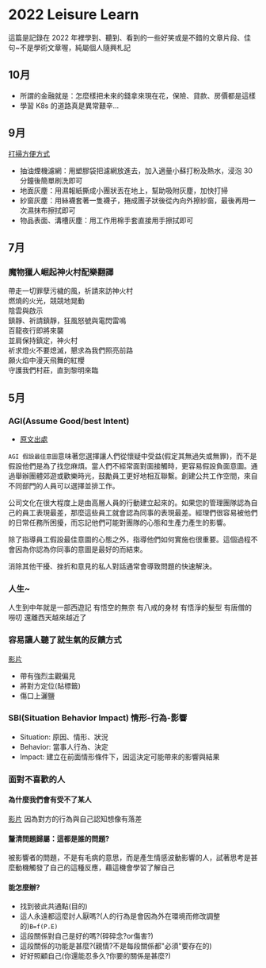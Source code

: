 # 2022 Leisure Learn

這篇是記錄在 2022 年裡學到、聽到、看到的一些好笑或是不錯的文章片段、佳句~不是學術文章喔，純屬個人隨興札記


## 10月
- 所謂的金融就是：怎麼樣把未來的錢拿來現在花，保險、貸款、房價都是這樣
- 學習 K8s 的道路真是異常艱辛...

## 9月
[打掃方便方式](https://www.youtube.com/watch?v=arlQM-frUss)
 - 抽油煙機濾網：用塑膠袋把濾網放進去，加入適量小蘇打粉及熱水，浸泡 30 分鐘後簡單刷洗即可
 - 地面灰塵：用濕報紙撕成小團狀丟在地上，幫助吸附灰塵，加快打掃
 - 紗窗灰塵：用絲襪套著一隻襪子，捲成團子狀後從內向外擦紗窗，最後再用一次濕抹布擦拭即可
 - 物品表面、溝槽灰塵：用工作用棉手套直接用手擦拭即可

## 7月

### 魔物獵人崛起神火村配樂翻譯

<YoutubeVideo src="https://www.youtube.com/embed/x0ZUy7KJToA" title="魔物獵人神火村歌曲" />

帶走一切罪孽污檅的風，祈請來訪神火村  
燃燒的火光，競競地晃動  
陰雲與啟示  
鎮靜、祈請鎮靜，狂風怒號與電閃雷鳴  
百龍夜行即將來襲  
並肩保持鎮定，神火村  
祈求燈火不要熄滅，懇求為我們照亮前路  
願火焰中漫天飛舞的紅櫻  
守護我們村莊，直到黎明來臨


## 5月

### AGI(Assume Good/best Intent)
- [原文出處](https://www.inc.com/tanya-hall/how-to-encourage-employees-to-assume-best-intent.html)

`AGI 假設最佳意圖`意味著您選擇讓人們從懷疑中受益(假定其無過失或無罪)，而不是假設他們是為了找您麻煩。當人們不經常面對面接觸時，更容易假設負面意圖。通過舉辦團體郊遊或歡樂時光，鼓勵員工更好地相互聯繫。創建公共工作空間，來自不同部門的人員可以選擇並排工作。

公司文化在很大程度上是由高層人員的行動建立起來的。如果您的管理團隊認為自己的員工表現最差，那麼這些員工就會認為同事的表現最差。經理們很容易被他們的日常任務所困擾，而忘記他們可能對團隊的心態和生產力產生的影響。

除了指導員工假設最佳意圖的心態之外，指導他們如何實施也很重要。這個過程不會因為你認為你同事的意圖是最好的而結束。

消除其他干擾、挫折和意見的私人對話通常會導致問題的快速解決。


### 人生~
人生到中年就是一部西遊記
有悟空的無奈
有八戒的身材
有悟淨的髮型
有唐僧的嘮叨
還離西天越來越近了

### 容易讓人聽了就生氣的反饋方式
[影片](https://www.youtube.com/watch?v=IhwfjGYYecY)
- 帶有強烈主觀偏見
- 將對方定位(貼標籤)
- 傷口上灑鹽

### SBI(Situation Behavior Impact) 情形-行為-影響
- Situation: 原因、情形、狀況
- Behavior: 當事人行為、決定
- Impact: 建立在前面情形條件下，因這決定可能帶來的影響與結果

### 面對不喜歡的人

#### 為什麼我們會有受不了某人
[影片](https://www.youtube.com/watch?v=r0SVSVG3jvs)
因為對方的行為與自己認知想像有落差
#### 釐清問題歸屬：這都是誰的問題?
被影響者的問題，不是有毛病的意思，而是產生情感波動影響的人，試著思考是甚麼動機觸發了自己的這種反應，藉這機會學習了解自己
#### 能怎麼辦?
- 找到彼此共通點(目的)
- 這人永遠都這麼討人厭嗎?(人的行為是會因為外在環境而修改調整的)`B=f(P.E)`
- 這段關係對自己是好的嗎?(碎碎念?or傷害?)
- 這段關係的功能是甚麼?(親情?不是每段關係都"必須"要存在的)
- 好好照顧自己(你還能忍多久?你要的關係是甚麼?)
